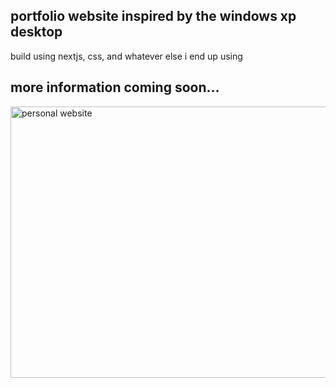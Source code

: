 ## portfolio website inspired by the windows xp desktop 

build using nextjs, css, and whatever else i end up using

## more information coming soon...
<img width="914" height="434" alt="personal website" src="https://github.com/user-attachments/assets/1375b66b-9df0-42db-b279-46e796c0dce6" />
